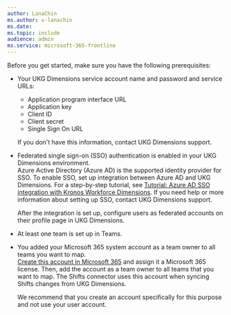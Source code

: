 ```yaml
---
author: LanaChin
ms.author: v-lanachin
ms.date: 
ms.topic: include
audience: admin
ms.service: microsoft-365-frontline
---
```

Before you get started, make sure you have the following prerequisites:

- Your UKG Dimensions service account name and password and service URLs:

  - Application program interface URL
  - Application key
  - Client ID
  - Client secret
  - Single Sign On URL

  If you don't have this information, contact UKG Dimensions support.
- Federated single sign-on (SSO) authentication is enabled in your UKG Dimensions environment. </br>Azure Active Directory (Azure AD) is the supported identity provider for SSO. To enable SSO, set up integration between Azure AD and UKG Dimensions. For a step-by-step tutorial, see [Tutorial: Azure AD SSO integration with Kronos Workforce Dimensions](/azure/active-directory/saas-apps/kronos-workforce-dimensions-tutorial). If you need help or more information about setting up SSO, contact UKG Dimensions support.

    After the integration is set up, configure users as federated accounts on their profile page in UKG Dimensions.
- At least one team is set up in Teams.
- You added your Microsoft 365 system account as a team owner to all teams you want to map.</br> [Create this account in Microsoft 365](/microsoft-365/admin/add-users/add-users) and assign it a Microsoft 365 license. Then, add the account as a team owner to all teams that you want to map. The Shifts connector uses this account when syncing Shifts changes from UKG Dimensions.

    We recommend that you create an account specifically for this purpose and not use your user account.
